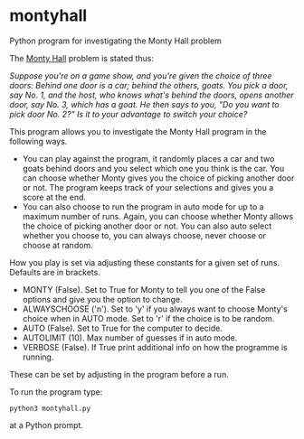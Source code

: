 # montyhall
Python program for investigating the Monty Hall problem

The [Monty Hall](https://en.wikipedia.org/wiki/Monty_Hall_problem) problem is stated thus:

_Suppose you're on a game show, and you're given the choice of three doors: Behind one door is a car; behind the others, goats. You pick a door, say No. 1, and the host, who knows what's behind the doors, opens another door, say No. 3, which has a goat. He then says to you, "Do you want to pick door No. 2?" Is it to your advantage to switch your choice?_

This program allows you to investigate the Monty Hall program in the following ways.

- You can play against the program, it randomly places a car and two goats behind doors and you select which one you think is the car. You can choose whether Monty gives you the choice of picking another door or not. The program keeps track of your selections and gives you a score at the end.
- You can also choose to run the program in auto mode for up to a maximum number of runs. Again, you can choose whether Monty allows the choice of picking another door or not. You can also auto select whether you choose to, you can always choose, never choose or choose at random.

How you play is set via adjusting these constants for a given set of runs. Defaults are in brackets.
- MONTY (False). Set to True for Monty to tell you one of the False options and give you the option to change.
- ALWAYSCHOOSE ('n'). Set to 'y' if you always want to choose Monty's choice when in AUTO mode. Set to 'r' if the choice is to be random.
- AUTO (False). Set to True for the computer to decide.
- AUTOLIMIT (10). Max number of guesses if in auto mode.
- VERBOSE (False). If True print additional info on how the programme is running.

These can be set by adjusting in the program before a run.

To run the program type:

`python3 montyhall.py`

at a Python prompt.
